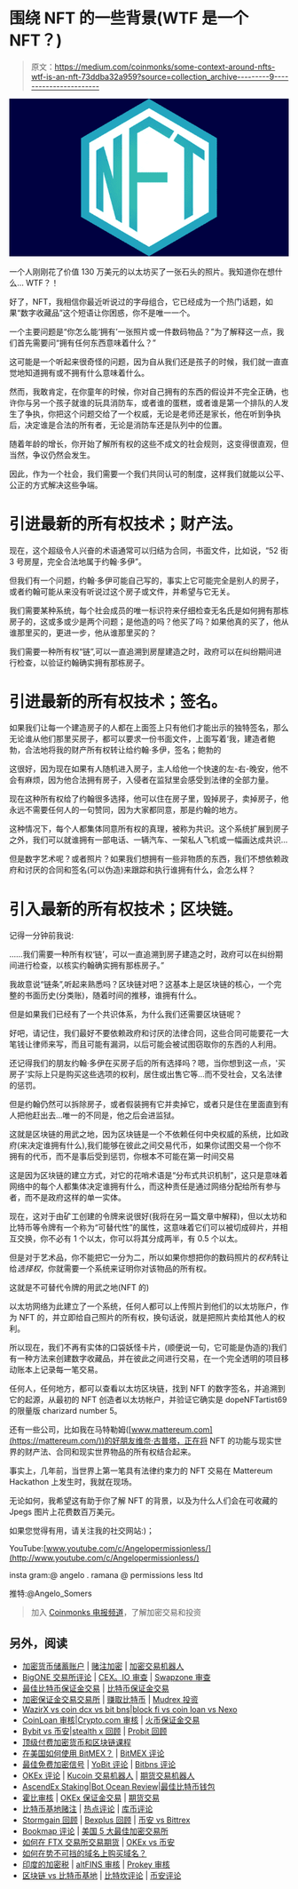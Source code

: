 # 围绕 NFT 的一些背景(WTF 是一个 NFT？)

> 原文：<https://medium.com/coinmonks/some-context-around-nfts-wtf-is-an-nft-73ddba32a959?source=collection_archive---------9----------------------->

![](img/17d8d51484fe216b073c694a95d36b32.png)

一个人刚刚花了价值 130 万美元的以太坊买了一张石头的照片。我知道你在想什么… WTF？！

好了，NFT，我相信你最近听说过的字母组合，它已经成为一个热门话题，如果“数字收藏品”这个短语让你困惑，你不是唯一一个。

一个主要问题是“你怎么能‘拥有’一张照片或一件数码物品？”为了解释这一点，我们首先需要问“拥有任何东西意味着什么？”

这可能是一个听起来很奇怪的问题，因为自从我们还是孩子的时候，我们就一直直觉地知道拥有或不拥有什么意味着什么。

然而，我敢肯定，在你童年的时候，你对自己拥有的东西的假设并不完全正确，也许你与另一个孩子就谁的玩具消防车，或者谁的蛋糕，或者谁是第一个排队的人发生了争执，你把这个问题交给了一个权威，无论是老师还是家长，他在听到争执后，决定谁是合法的所有者，无论是消防车还是队列中的位置。

随着年龄的增长，你开始了解所有权的这些不成文的社会规则，这变得很直观，但当然，争议仍然会发生。

因此，作为一个社会，我们需要一个我们共同认可的制度，这样我们就能以公平、公正的方式解决这些争端。

# **引进最新的所有权技术；财产法。**

现在，这个超级令人兴奋的术语通常可以归结为合同，书面文件，比如说，“52 街 3 号房屋，完全合法地属于约翰·多伊”。

但我们有一个问题，约翰·多伊可能自己写的，事实上它可能完全是别人的房子，或者约翰可能从来没有听说过这个房子或文件，并希望与它无关。

我们需要某种系统，每个社会成员的唯一标识符来仔细检查无名氏是如何拥有那栋房子的，这或多或少是两个问题；是他造的吗？他买了吗？如果他真的买了，他从谁那里买的，更进一步，他从谁那里买的？

我们需要一种所有权“链”,可以一直追溯到房屋建造之时，政府可以在纠纷期间进行检查，以验证约翰确实拥有那栋房子。

# **引进最新的所有权技术；签名。**

如果我们让每一个建造房子的人都在上面签上只有他们才能出示的独特签名，那么无论谁从他们那里买房子，都可以要求一份书面文件，上面写着‘我，建造者鲍勃，合法地将我的财产所有权转让给约翰·多伊，签名；鲍勃的

这很好，因为现在如果有人随机进入房子，主人给他一个快速的左-右-晚安，他不会有麻烦，因为他合法拥有房子，入侵者在监狱里会感受到法律的全部力量。

现在这种所有权给了约翰很多选择，他可以住在房子里，毁掉房子，卖掉房子，他永远不需要任何人的一句赞同，因为大家都同意，那是约翰的地方。

这种情况下，每个人都集体同意所有权的真理，被称为共识。这个系统扩展到房子之外，我们可以就谁拥有一部电话、一辆汽车、一架私人飞机或一幅画达成共识…

但是数字艺术呢？或者照片？如果我们想拥有一些非物质的东西，我们不想依赖政府和讨厌的合同和签名(可以伪造)来跟踪和执行谁拥有什么，会怎么样？

# 引入最新的所有权技术；区块链。

记得一分钟前我说:

……我们需要一种所有权‘链’，可以一直追溯到房子建造之时，政府可以在纠纷期间进行检查，以核实约翰确实拥有那栋房子。”

我故意说“链条”,听起来熟悉吗？区块链对吧？这基本上是区块链的核心，一个完整的书面历史(分类账)，随着时间的推移，谁拥有什么。

但是如果我们已经有了一个共识体系，为什么我们还需要区块链呢？

好吧，请记住，我们最好不要依赖政府和讨厌的法律合同，这些合同可能要花一大笔钱让律师来写，而且可能有漏洞，以后可能会被试图窃取你的东西的人利用。

还记得我们的朋友约翰·多伊在买房子后的所有选择吗？嗯，当你想到这一点，'买房子'实际上只是购买这些选项的权利，居住或出售它等…而不受社会，又名法律的惩罚。

但是约翰仍然可以拆除房子，或者假装拥有它并卖掉它，或者只是住在里面直到有人把他赶出去…唯一的不同是，他之后会进监狱。

这就是区块链的用武之地，因为区块链是一个不依赖任何中央权威的系统，比如政府(来决定谁拥有什么),我们能够在彼此之间交易代币，如果你试图交易一个你不拥有的代币，而不是事后受到惩罚，你根本不可能在第一时间交易

这是因为区块链的建立方式，对它的花哨术语是“分布式共识机制”，这只是意味着网络中的每个人都集体决定谁拥有什么，而这种责任是通过网络分配给所有参与者，而不是政府这样的单一实体。

现在，这对于由矿工创建的令牌来说很好(我将在另一篇文章中解释)，但以太坊和比特币等令牌有一个称为“可替代性”的属性，这意味着它们可以被切成碎片，并相互交换，你不必有 1 个以太，你可以将其分成两半，有 0.5 个以太。

但是对于艺术品，你不能把它一分为二，所以如果你想把你的数码照片的*权利*转让给*选择权*，你就需要一个系统来证明你对该物品的所有权。

这就是不可替代令牌的用武之地(NFT 的)

以太坊网络为此建立了一个系统，任何人都可以上传照片到他们的以太坊账户，作为 NFT 的，并立即给自己照片的所有权，换句话说，就是把照片卖给其他人的权利。

所以现在，我们不再有实体的口袋妖怪卡片，(顺便说一句，它可能是伪造的)我们有一种方法来创建数字收藏品，并在彼此之间进行交易，在一个完全透明的项目移动账本上记录每一笔交易。

任何人，任何地方，都可以查看以太坊区块链，找到 NFT 的数字签名，并追溯到它的起源，从最初的 NFT 创造者以太坊帐户，并验证它确实是 dopeNFTartist69 的限量版 charizard number 5。

还有一些公司，比如我在马特勒姆([www.mattereum.com](https://mattereum.com/))的好朋友维奈·古普塔，正在将 NFT 的功能与现实世界的财产法、合同和现实世界物品的所有权结合起来。

事实上，几年前，当世界上第一笔具有法律约束力的 NFT 交易在 Mattereum Hackathon 上发生时，我就在现场。

无论如何，我希望这有助于你了解 NFT 的背景，以及为什么人们会在可收藏的 Jpegs 图片上花费数百万美元。

如果您觉得有用，请关注我的社交网站:)；

YouTube:[www.youtube.com/c/Angelopermissionless/](http://www.youtube.com/c/Angelopermissionless/)

insta gram:@ angelo . ramana @ permissions less ltd

推特:@Angelo_Somers

> 加入 [Coinmonks 电报频道](https://t.me/coincodecap)，了解加密交易和投资

## 另外，阅读

*   [加密货币储蓄账户](/coinmonks/cryptocurrency-savings-accounts-be3bc0feffbf) | [赌注加密](https://blog.coincodecap.com/staking-crypto) | [加密交易机器人](https://blog.coincodecap.com/best-crypto-trading-bots)
*   [BigONE 交易所评论](/coinmonks/bigone-exchange-review-64705d85a1d4) | [CEX。IO 审查](https://blog.coincodecap.com/cex-io-review) | [Swapzone 审查](/coinmonks/swapzone-review-crypto-exchange-data-aggregator-e0ad78e55ed7)
*   [最佳比特币保证金交易](/coinmonks/bitcoin-margin-trading-exchange-bcbfcbf7b8e3) | [比特币保证金交易](https://blog.coincodecap.com/bityard-margin-trading)
*   [加密保证金交易交易所](/coinmonks/crypto-margin-trading-exchanges-428b1f7ad108) | [赚取比特币](/coinmonks/earn-bitcoin-6e8bd3c592d9) | [Mudrex 投资](https://blog.coincodecap.com/mudrex-invest-review-the-best-way-to-invest-in-crypto)
*   [WazirX vs coin dcx vs bit bns](/coinmonks/wazirx-vs-coindcx-vs-bitbns-149f4f19a2f1)|[block fi vs coin loan vs Nexo](/coinmonks/blockfi-vs-coinloan-vs-nexo-cb624635230d)
*   [CoinLoan 审核](https://blog.coincodecap.com/coinloan-review)|[Crypto.com 审核](/coinmonks/crypto-com-review-f143dca1f74c) | [火币保证金交易](/coinmonks/huobi-margin-trading-b3b06cdc1519)
*   [Bybit vs 币安](https://blog.coincodecap.com/bybit-binance-moonxbt)|[stealth x 回顾](/coinmonks/stealthex-review-396c67309988) | [Probit 回顾](https://blog.coincodecap.com/probit-review)
*   [顶级付费加密货币和区块链课程](https://blog.coincodecap.com/blockchain-courses)
*   [在美国如何使用 BitMEX？](https://blog.coincodecap.com/use-bitmex-in-usa) | [BitMEX 评论](https://blog.coincodecap.com/bitmex-review)
*   [最佳免费加密信号](https://blog.coincodecap.com/free-crypto-signals) | [YoBit 评论](/coinmonks/yobit-review-175464162c62) | [Bitbns 评论](/coinmonks/bitbns-review-38256a07e161)
*   [OKEx 评论](/coinmonks/okex-review-6b369304110f) | [Kucoin 交易机器人](/coinmonks/kucoin-trading-bot-automate-your-trades-8cf0ca2138e0) | [期货交易机器人](/coinmonks/futures-trading-bots-5a282ccee3f5)
*   [AscendEx Staking](https://blog.coincodecap.com/ascendex-staking)|[Bot Ocean Review](https://blog.coincodecap.com/bot-ocean-review)|[最佳比特币钱包](https://blog.coincodecap.com/bitcoin-wallets-india)
*   [霍比审核](https://blog.coincodecap.com/huobi-review) | [OKEx 保证金交易](https://blog.coincodecap.com/okex-margin-trading) | [期货交易](https://blog.coincodecap.com/futures-trading)
*   [比特币基地赌注](https://blog.coincodecap.com/coinbase-staking) | [热点评论](/coinmonks/hotbit-review-cd5bec41dafb) | [库币评论](https://blog.coincodecap.com/kucoin-review)
*   [Stormgain 回顾](https://blog.coincodecap.com/stormgain-review) | [Bexplus 回顾](https://blog.coincodecap.com/bexplus-review) | [币安 vs Bittrex](https://blog.coincodecap.com/binance-vs-bittrex)
*   [Bookmap 评论](https://blog.coincodecap.com/bookmap-review-2021-best-trading-software) | [美国 5 大最佳加密交易所](https://blog.coincodecap.com/crypto-exchange-usa)
*   [如何在 FTX 交易所交易期货](https://blog.coincodecap.com/ftx-futures-trading) | [OKEx vs 币安](https://blog.coincodecap.com/okex-vs-binance)
*   [如何在势不可挡的域名上购买域名？](https://blog.coincodecap.com/buy-domain-on-unstoppable-domains)
*   [印度的加密税](https://blog.coincodecap.com/crypto-tax-india) | [altFINS 审核](https://blog.coincodecap.com/altfins-review) | [Prokey 审核](/coinmonks/prokey-review-26611173c13c)
*   [区块链 vs 比特币基地](https://blog.coincodecap.com/blockfi-vs-coinbase) | [比特坎评论](https://blog.coincodecap.com/bitkan-review) | [币安评论](/coinmonks/binance-review-ee10d3bf3b6e)